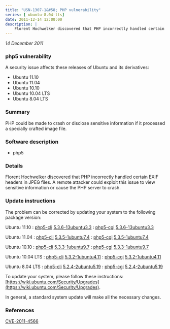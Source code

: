 ```yaml
---
title: "USN-1307-1&#58; PHP vulnerability"
series: [ ubuntu-8.04-lts]
date: 2011-12-14 12:00:00
description: |
    Florent Hochwelker discovered that PHP incorrectly handled certain EXIF headers in JPEG files. A remote attacker could exploit this issue to view sensitive information or cause the PHP server to crash. 
--- 
```

 
 

*14 December 2011*

### php5 vulnerability

A security issue affects these releases of Ubuntu and its derivatives:

* Ubuntu 11.10
* Ubuntu 11.04
* Ubuntu 10.10
* Ubuntu 10.04 LTS
* Ubuntu 8.04 LTS

### Summary

PHP could be made to crash or disclose sensitive information if it processed a specially crafted image file.

### Software description

* php5 

### Details

Florent Hochwelker discovered that PHP incorrectly handled certain EXIF headers in JPEG files. A remote attacker could exploit this issue to view sensitive information or cause the PHP server to crash. 

### Update instructions

The problem can be corrected by updating your system to the following package version:

Ubuntu 11.10
 : [php5-cli](https://launchpad.net/ubuntu/+source/php5) <span> [5.3.6-13ubuntu3.3](https://launchpad.net/ubuntu/+source/php5/5.3.6-13ubuntu3.3) </span> 
 : [php5-cgi](https://launchpad.net/ubuntu/+source/php5) <span> [5.3.6-13ubuntu3.3](https://launchpad.net/ubuntu/+source/php5/5.3.6-13ubuntu3.3) </span> 

Ubuntu 11.04
 : [php5-cli](https://launchpad.net/ubuntu/+source/php5) <span> [5.3.5-1ubuntu7.4](https://launchpad.net/ubuntu/+source/php5/5.3.5-1ubuntu7.4) </span> 
 : [php5-cgi](https://launchpad.net/ubuntu/+source/php5) <span> [5.3.5-1ubuntu7.4](https://launchpad.net/ubuntu/+source/php5/5.3.5-1ubuntu7.4) </span> 

Ubuntu 10.10
 : [php5-cli](https://launchpad.net/ubuntu/+source/php5) <span> [5.3.3-1ubuntu9.7](https://launchpad.net/ubuntu/+source/php5/5.3.3-1ubuntu9.7) </span> 
 : [php5-cgi](https://launchpad.net/ubuntu/+source/php5) <span> [5.3.3-1ubuntu9.7](https://launchpad.net/ubuntu/+source/php5/5.3.3-1ubuntu9.7) </span> 

Ubuntu 10.04 LTS
 : [php5-cli](https://launchpad.net/ubuntu/+source/php5) <span> [5.3.2-1ubuntu4.11](https://launchpad.net/ubuntu/+source/php5/5.3.2-1ubuntu4.11) </span> 
 : [php5-cgi](https://launchpad.net/ubuntu/+source/php5) <span> [5.3.2-1ubuntu4.11](https://launchpad.net/ubuntu/+source/php5/5.3.2-1ubuntu4.11) </span> 

Ubuntu 8.04 LTS
 : [php5-cli](https://launchpad.net/ubuntu/+source/php5) <span> [5.2.4-2ubuntu5.19](https://launchpad.net/ubuntu/+source/php5/5.2.4-2ubuntu5.19) </span> 
 : [php5-cgi](https://launchpad.net/ubuntu/+source/php5) <span> [5.2.4-2ubuntu5.19](https://launchpad.net/ubuntu/+source/php5/5.2.4-2ubuntu5.19) </span> 

To update your system, please follow these instructions: [https://wiki.ubuntu.com/Security/Upgrades](https://wiki.ubuntu.com/Security/Upgrades).

In general, a standard system update will make all the necessary changes. 

### References

 
 [CVE-2011-4566](http://people.ubuntu.com/~ubuntu-security/cve/CVE-2011-4566)
 

